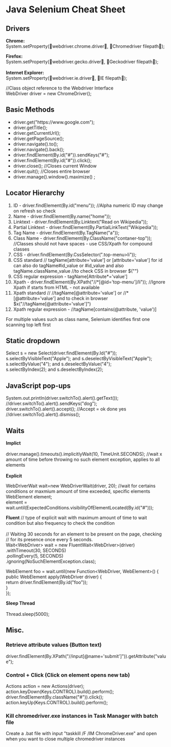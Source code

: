 <h1>Java Selenium Cheat Sheet</h1>
<h2>Drivers</h2>
<p><strong>Chrome:</strong><br>System.setProperty(webdriver.chrome.driver, Chromedriver filepath);</p>
<p><strong>Firefox:</strong><br>System.setProperty(webdriver.gecko.driver, Geckodriver filepath);<br><br><strong>Internet Explorer:</strong><br>System.setProperty(webdriver.ie.driver, IE filepath);</p>
<p>//Class object reference to the Webdriver Interface<br>WebDriver driver = new ChromeDriver();</p>
<h2>Basic Methods</h2>
<ul>
<li>driver.get("https://www.google.com");</li>
<li>driver.getTitle();</li>
<li>driver.getCurrentUrl();</li>
<li>driver.getPageSource();</li>
<li>driver.navigate().to();</li>
<li>driver.navigate().back();</li>
<li>driver.findElement(By.id("#")).sendKeys("#");</li>
<li>driver.findElement(By.id("#")).click();</li>
<li>driver.close(); //Closes current Window</li>
<li>driver.quit(); //Closes entire browser</li>
<li>driver.manage().window().maximize() ;</li>
</ul>
<h2>Locator Hierarchy</h2>
<ol>
<li>ID - driver.findElement(By.id("menu")); //Alpha numeric ID may change on refresh so check</li>
<li>Name - driver.findElement(By.name("home"));</li>
<li>Linktext - driver.findElement(By.Linktext("Read on Wikipedia"));</li>
<li>Partial Linktext - driver.findElement(By.PartialLinkText("Wikipedia"));</li>
<li>Tag Name - driver.findElement(By.TagName("a"));</li>
<li>Class Name - driver.findElement(By.ClassName("contaner-top")); //Classes should not have spaces - use CSS/Xpath for compound classes</li>
<li>CSS - driver.findElement(By.CssSelector(".top-menu&gt;li"));</li>
<li>CSS standard // tagName[attribute='value'] or [attribute='value']  for id can also do tagName#id_value or #id_value and also tagName.className_value //to check CSS in browser $("")</li>
<li>CSS regular expression - tagName[Attribute*='value']
</li><li>Xpath - driver.findElement(By.XPath("//*[@id='top-menu']/li")); //Ignore Xpath if starts from HTML - not available</li>
<li>Xpath standard // //tagName[@attribute='value'] or //*[@attribute='value'] and to check in browser $x("//tagName[@attribute='value']")</li>
<li>Xpath regular expression - //tagName[contains(@attribute, 'value')]</li>
</ol>For multiple values such as class name, Selenium identifies first one scanning top left first<br>
<h2>Static dropdown</h2>
<p>Select s = new Select(driver.findElement(By.Id("#"));<br>
s.selectByVisibleText("Apple"); and s.deselectByVisibleText("Apple");<br>
s.selectByValue("4"); and s.deselectByValue("4");<br>
s.selectByIndex(2); and s.deselectByIndex(2);
</p>
<h2>JavaScript pop-ups</h2>
<p>System.out.println(driver.switchTo().alert().getText());<br>
//driver.switchTo().alert().sendKeys("dog");<br>
driver.switchTo().alert().accept(); //Accept = ok done yes<br>
//driver.switchTo().alert().dismiss();
</p>
<h2>Waits</h2>
<p><strong>Implict</strong><br><br>driver.manage().timeouts().implicitlyWait(10, TimeUnit.SECONDS); //wait x amount of time before throwing no such element exception, applies to all elements<br><br><strong>Explicit</strong></p>
<p>WebDriverWait wait=new WebDriverWait(driver, 20); //wait for certains conditions or maxmium amount of time exceeded, specific elements<br>WebElement element;<br>element = wait.until(ExpectedConditions.visibilityOfElementLocated(By.id("#")));</p>
<p><strong>Fluent</strong> // type of explicit wait with maximum amount of time to wait condition but also frequency to check the condition<br><br> // Waiting 30 seconds for an element to be present on the page, checking<br> // for its presence once every 5 seconds.<br> Wait&lt;WebDriver&gt; wait = new FluentWait&lt;WebDriver&gt;(driver)<br> .withTimeout(30, SECONDS)<br> .pollingEvery(5, SECONDS)<br> .ignoring(NoSuchElementException.class);</p>
<p>WebElement foo = wait.until(new Function&lt;WebDriver, WebElement&gt;() {<br> public WebElement apply(WebDriver driver) {<br> return driver.findElement(By.id("foo"));<br> }<br> });</p>
<p><strong>Sleep Thread</strong><br><br>Thread.sleep(5000);&nbsp;</p>
<h2>Misc.</h2>
<h3>Retrieve attribute values (Button text)</h3><ul>

</ul>
<p>driver.findElement(By.XPath("//input[@name='submit']")).getAttribute("value");</p>
<h3>Control + Click (Click on element opens new tab)</h3><ul>

</ul>
<p>Actions action = new Actions(driver);<br>action.keyDown(Keys.CONTROL).build().perform();<br>driver.findElement(By.className("#")).click();<br>action.keyUp(Keys.CONTROL).build().perform();</p>
<h3>Kill chromedriver.exe instances in Task Manager with batch file</h3><ul>

</ul>
<p>Create a .bat file with input "taskkill /F /IM ChromeDriver.exe" and open when you want to close multiple chromedriver instances</p>